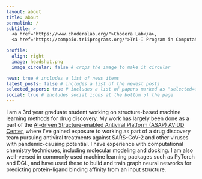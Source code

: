 ```yaml
---
layout: about
title: about
permalink: /
subtitle: >
  <a href="https://www.choderalab.org/">Chodera Lab</a>,
  <a href="https://compbio.triiprograms.org/">Tri-I Program in Computational Biology & Medicine</a>

profile:
  align: right
  image: headshot.png
  image_circular: false # crops the image to make it circular

news: true # includes a list of news items
latest_posts: false # includes a list of the newest posts
selected_papers: true # includes a list of papers marked as "selected={true}"
social: true # includes social icons at the bottom of the page
---
```

<!--
> **NOTE:** This website is currently a work in progress, and the information presented
> here may be incomplete or inaccurate.
 -->

I am a 3rd year graduate student working on structure-based machine learning methods for drug discovery.
My work has largely been done as a part of the [AI-driven Structure-enabled Antiviral Platform (ASAP) AViDD Center](https://asapdiscovery.org/), where I've gained exposure to working as part of a drug discovery team pursuing antiviral treatments against SARS-CoV-2 and other viruses with pandemic-causing potential.
I have experience with computational chemistry techniques, including molecular modeling and docking.
I am also well-versed in commonly used machine learning packages such as PyTorch and DGL, and have used these to build and train graph neural networks for predicting protein-ligand binding affinity from an input structure.


<!--
in the Tri-I Program in Computational Biology & Medicine,
working in John Chodera's lab at Memorial Sloan Kettering Cancer Center in New York.


Write your biography here. Tell the world about yourself. Link to your favorite [subreddit](http://reddit.com). You can put a picture in, too. The code is already in, just name your picture `prof_pic.jpg` and put it in the `img/` folder.

Put your address / P.O. box / other info right below your picture. You can also disable any of these elements by editing `profile` property of the YAML header of your `_pages/about.md`. Edit `_bibliography/papers.bib` and Jekyll will render your [publications page](/al-folio/publications/) automatically.

Link to your social media connections, too. This theme is set up to use [Font Awesome icons](https://fontawesome.com/) and [Academicons](https://jpswalsh.github.io/academicons/), like the ones below. Add your Facebook, Twitter, LinkedIn, Google Scholar, or just disable all of them.
 -->
